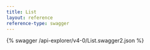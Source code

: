 ```yaml
---
title: List
layout: reference
reference-type: swagger
---
```


{% swagger /api-explorer/v4-0/List.swagger2.json %}
